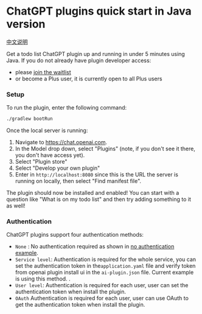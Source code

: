 # ChatGPT plugins quick start in Java version

[中文说明](/README_CN.md)

Get a todo list ChatGPT plugin up and running in under 5 minutes using Java. If you do not already have plugin
developer access:

* please [join the waitlist](https://openai.com/waitlist/plugins)
* or become a Plus user, it is currently open to all Plus users

### Setup

To run the plugin, enter the following command:

```bash
./gradlew bootRun
```

Once the local server is running:

1. Navigate to https://chat.openai.com.
2. In the Model drop down, select "Plugins" (note, if you don't see it there, you don't have access yet).
3. Select "Plugin store"
4. Select "Develop your own plugin"
5. Enter in `http://localhost:8080` since this is the URL the server is running on locally, then select "Find manifest
   file".

The plugin should now be installed and enabled! You can start with a question like "What is on my todo list" and then
try adding something to it as well!

### Authentication

ChatGPT plugins support four authentication methods:

* `None` :
  No authentication required as shown in
  [no authentication example](https://github.com/gavincook/chatgpt-plugins-quickstart-java).
* `Service level`:
  Authentication is required for the whole service, you can set the authentication token in
  the`application.yaml` file and verify token from openai plugin install ui in the `ai-plugin.json` file. Current
  example is using this method.
  .
* `User level`:
  Authentication is required for each user, user can set the authentication token when install the plugin.
* `OAuth`
  Authentication is required for each user, user can use OAuth to get the authentication token when install the plugin.